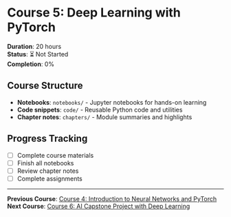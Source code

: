 # Course 5: Deep Learning with PyTorch

**Duration**: 20 hours  
**Status**: ⏳ Not Started  
**Completion**: 0%

## Course Structure
- **Notebooks**: `notebooks/` - Jupyter notebooks for hands-on learning
- **Code snippets**: `code/` - Reusable Python code and utilities
- **Chapter notes**: `chapters/` - Module summaries and highlights

## Progress Tracking
- [ ] Complete course materials
- [ ] Finish all notebooks
- [ ] Review chapter notes
- [ ] Complete assignments

---

**Previous Course**: [Course 4: Introduction to Neural Networks and PyTorch](../course-04-intro-neural-networks-pytorch/README.md)  
**Next Course**: [Course 6: AI Capstone Project with Deep Learning](../course-06-ai-capstone-deep-learning/README.md)
